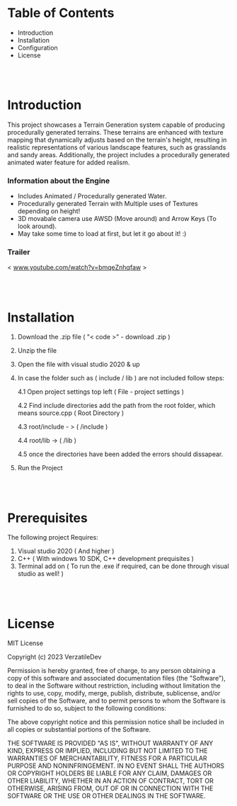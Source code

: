 # Table of Contents

* Introduction
* Installation
* Configuration
* License

<br>
</br>

# Introduction


This project showcases a Terrain Generation system capable of producing procedurally generated terrains. These terrains are enhanced with texture mapping that dynamically adjusts based on the terrain's height, resulting in realistic representations of various landscape features, such as grasslands and sandy areas. Additionally, the project includes a procedurally generated animated water feature for added realism.


### Information about the Engine

* Includes Animated / Procedurally generated Water.
* Procedurally generated Terrain with Multiple uses of Textures depending on height!
* 3D movabale camera use AWSD (Move around) and Arrow Keys (To look around).
* May take some time to load at first, but let it go about it! :)


### Trailer
< www.youtube.com/watch?v=bmqeZnhqfaw >

<br>
</br>

# Installation

1. Download the .zip file ( "< code >" - download .zip )
2. Unzip the file
3. Open the file with visual studio 2020 & up
4. In case the folder such as ( include / lib ) are not included follow steps:

   4.1 Open project settings top left ( File - project settings )

   4.2 Find include directories add the path from the root folder, which means source.cpp ( Root Directory )

   4.3 root/include - > ( /include )

   4.4 root/lib -> ( /lib )

   4.5 once the directories have been added the errors should dissapear.

6. Run the Project

<br>
</br>

# Prerequisites

The following project Requires:

1. Visual studio 2020 ( And higher )
2. C++ ( With windows 10 SDK, C++ development prequisites )
3. Terminal add on ( To run the .exe if required, can be done through visual studio as well! )

<br>
</br>

# License

MIT License

Copyright (c) 2023 VerzatileDev

Permission is hereby granted, free of charge, to any person obtaining a copy
of this software and associated documentation files (the "Software"), to deal
in the Software without restriction, including without limitation the rights
to use, copy, modify, merge, publish, distribute, sublicense, and/or sell
copies of the Software, and to permit persons to whom the Software is
furnished to do so, subject to the following conditions:

The above copyright notice and this permission notice shall be included in all
copies or substantial portions of the Software.

THE SOFTWARE IS PROVIDED "AS IS", WITHOUT WARRANTY OF ANY KIND, EXPRESS OR
IMPLIED, INCLUDING BUT NOT LIMITED TO THE WARRANTIES OF MERCHANTABILITY,
FITNESS FOR A PARTICULAR PURPOSE AND NONINFRINGEMENT. IN NO EVENT SHALL THE
AUTHORS OR COPYRIGHT HOLDERS BE LIABLE FOR ANY CLAIM, DAMAGES OR OTHER
LIABILITY, WHETHER IN AN ACTION OF CONTRACT, TORT OR OTHERWISE, ARISING FROM,
OUT OF OR IN CONNECTION WITH THE SOFTWARE OR THE USE OR OTHER DEALINGS IN THE
SOFTWARE.



